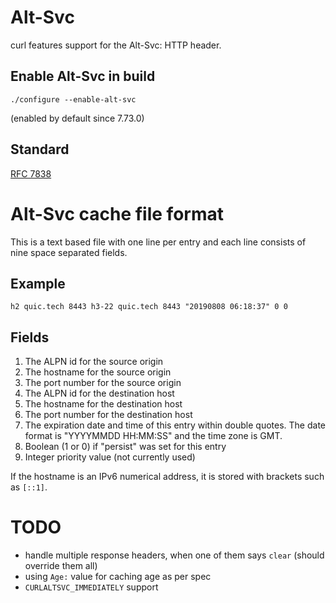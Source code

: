 <!--
Copyright (C) Daniel Stenberg, <daniel@haxx.se>, et al.

SPDX-License-Identifier: curl
-->

# Alt-Svc

curl features support for the Alt-Svc: HTTP header.

## Enable Alt-Svc in build

`./configure --enable-alt-svc`

(enabled by default since 7.73.0)

## Standard

[RFC 7838](https://datatracker.ietf.org/doc/html/rfc7838)

# Alt-Svc cache file format

This is a text based file with one line per entry and each line consists of nine
space separated fields.

## Example

    h2 quic.tech 8443 h3-22 quic.tech 8443 "20190808 06:18:37" 0 0

## Fields

1. The ALPN id for the source origin
2. The hostname for the source origin
3. The port number for the source origin
4. The ALPN id for the destination host
5. The hostname for the destination host
6. The port number for the destination host
7. The expiration date and time of this entry within double quotes. The date format is "YYYYMMDD HH:MM:SS" and the time zone is GMT.
8. Boolean (1 or 0) if "persist" was set for this entry
9. Integer priority value (not currently used)

If the hostname is an IPv6 numerical address, it is stored with brackets such
as `[::1]`.

# TODO

- handle multiple response headers, when one of them says `clear` (should
  override them all)
- using `Age:` value for caching age as per spec
- `CURLALTSVC_IMMEDIATELY` support
